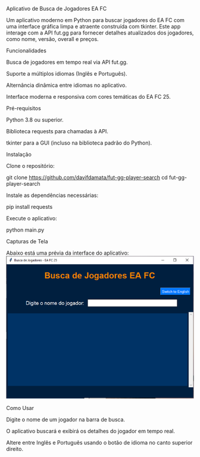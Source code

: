 Aplicativo de Busca de Jogadores EA FC

Um aplicativo moderno em Python para buscar jogadores do EA FC com uma interface gráfica limpa e atraente construída com tkinter. Este app interage com a API fut.gg para fornecer detalhes atualizados dos jogadores, como nome, versão, overall e preços.

Funcionalidades

Busca de jogadores em tempo real via API fut.gg.

Suporte a múltiplos idiomas (Inglês e Português).

Alternância dinâmica entre idiomas no aplicativo.

Interface moderna e responsiva com cores temáticas do EA FC 25.

Pré-requisitos

Python 3.8 ou superior.

Biblioteca requests para chamadas à API.

tkinter para a GUI (incluso na biblioteca padrão do Python).

Instalação

Clone o repositório:

git clone <https://github.com/davifdamata/fut-gg-player-search>
cd fut-gg-player-search

Instale as dependências necessárias:

pip install requests

Execute o aplicativo:

python main.py

Capturas de Tela

Abaixo está uma prévia da interface do aplicativo:
![Menu Principal](Images/menu-principal.png)



Como Usar

Digite o nome de um jogador na barra de busca.

O aplicativo buscará e exibirá os detalhes do jogador em tempo real.

Altere entre Inglês e Português usando o botão de idioma no canto superior direito.

